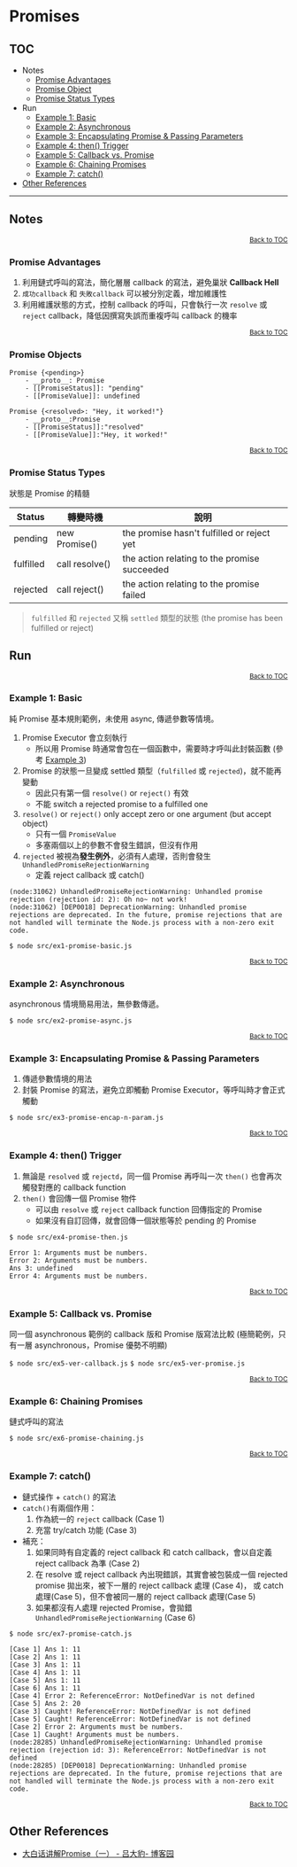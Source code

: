 # Promises

<a name="toc"></a>

## TOC
* Notes
    * [Promise Advantages](#promise-advantages)
    * [Promise Object](#promise-objects)
    * [Promise Status Types](#promise-objects)
* Run
    * [Example 1: Basic](#run-ex1)
    * [Example 2: Asynchronous](#run-ex2)
    * [Example 3: Encapsulating Promise & Passing Parameters](#run-ex3)
    * [Example 4: then() Trigger](#run-ex4)
    * [Example 5: Callback vs. Promise](#run-ex5)
    * [Example 6: Chaining Promises](#run-ex6)
    * [Example 7: catch()](#run-ex7)
* [Other References](#other-references)

---

## Notes

<div style="text-align:right; font-size: smaller;"><a href="#toc">Back to TOC</a></div>
<a name="promise-advantages"></a>

### Promise Advantages
1. 利用鏈式呼叫的寫法，簡化層層 callback 的寫法，避免巢狀 **Callback Hell**
2. `成功callback` 和 `失敗callback` 可以被分別定義，增加維護性
3. 利用維護狀態的方式，控制 callback 的呼叫，只會執行一次 `resolve` 或 `reject` callback，降低因撰寫失誤而重複呼叫 callback 的機率


<div style="text-align:right; font-size: smaller;"><a href="#toc">Back to TOC</a></div>
<a name="promise-objects"></a>

### Promise Objects
````
Promise {<pending>}
    - __proto__: Promise
    - [[PromiseStatus]]: "pending"
    - [[PromiseValue]]: undefined
````
````
Promise {<resolved>: "Hey, it worked!"}
    - __proto__:Promise
    - [[PromiseStatus]]:"resolved"
    - [[PromiseValue]]:"Hey, it worked!"
````

<div style="text-align:right; font-size: smaller;"><a href="#toc">Back to TOC</a></div>
<a name="promise-status-types"></a>

### Promise Status Types

狀態是 Promise 的精髓

| Status    | 轉變時機        | 說明 |
|-----------|----------------|-----|
| pending   | new Promise()  | the promise hasn't fulfilled or reject yet |
| fulfilled | call resolve() | the action relating to the promise succeeded |
| rejected  | call reject()  | the action relating to the promise failed |

> `fulfilled` 和 `rejected` 又稱 `settled` 類型的狀態
> (the promise has been fulfilled or reject)

## Run

<div style="text-align:right; font-size: smaller;"><a href="#toc">Back to TOC</a></div>
<a name="run-ex1"></a>

### Example 1: Basic

純 Promise 基本規則範例，未使用 async, 傳遞參數等情境。

1. Promise Executor 會立刻執行
    * 所以用 Promise 時通常會包在一個函數中，需要時才呼叫此封裝函數 (參考 [Example 3](#run-ex3))
2. Promise 的狀態一旦變成 settled 類型（`fulfilled` 或 `rejected`)，就不能再變動
    * 因此只有第一個 `resolve()` or `reject()` 有效
    * 不能 switch a rejected promise to a fulfilled one
3. `resolve()` or `reject()` only accept zero or one argument (but accept object)
    * 只有一個 `PromiseValue`
    * 多塞兩個以上的參數不會發生錯誤，但沒有作用
4. `rejected` 被視為**發生例外**，必須有人處理，否則會發生 `UnhandledPromiseRejectionWarning`
    * 定義 reject callback 或 catch()
````
(node:31062) UnhandledPromiseRejectionWarning: Unhandled promise rejection (rejection id: 2): Oh no~ not work!
(node:31062) [DEP0018] DeprecationWarning: Unhandled promise rejections are deprecated. In the future, promise rejections that are not handled will terminate the Node.js process with a non-zero exit code.
````

`$ node src/ex1-promise-basic.js`


<div style="text-align:right; font-size: smaller;"><a href="#toc">Back to TOC</a></div>
<a name="run-ex2"></a>

### Example 2: Asynchronous

asynchronous 情境簡易用法，無參數傳遞。

`$ node src/ex2-promise-async.js`


<div style="text-align:right; font-size: smaller;"><a href="#toc">Back to TOC</a></div>
<a name="run-ex3"></a>

### Example 3: Encapsulating Promise & Passing Parameters

1. 傳遞參數情境的用法
2. 封裝 Promise 的寫法，避免立即觸動 Promise Executor，等呼叫時才會正式觸動

`$ node src/ex3-promise-encap-n-param.js`


<div style="text-align:right; font-size: smaller;"><a href="#toc">Back to TOC</a></div>
<a name="run-ex4"></a>

### Example 4: then() Trigger

1. 無論是 `resolved` 或 `rejectd`，同一個 Promise 再呼叫一次 `then()` 也會再次觸發對應的 callback function
2. `then()` 會回傳一個 Promise 物件
    * 可以由 `resolve` 或 `reject` callback function 回傳指定的 Promise
    * 如果沒有自訂回傳，就會回傳一個狀態等於 pending 的 Promise

`$ node src/ex4-promise-then.js`
````
Error 1: Arguments must be numbers.
Error 2: Arguments must be numbers.
Ans 3: undefined
Error 4: Arguments must be numbers.
````


<div style="text-align:right; font-size: smaller;"><a href="#toc">Back to TOC</a></div>
<a name="run-ex5"></a>

### Example 5: Callback vs. Promise

同一個 asynchronous 範例的 callback 版和 Promise 版寫法比較
(極簡範例，只有一層 asynchronous，Promise 優勢不明顯)

`$ node src/ex5-ver-callback.js`
`$ node src/ex5-ver-promise.js`


<div style="text-align:right; font-size: smaller;"><a href="#toc">Back to TOC</a></div>
<a name="run-ex6"></a>

### Example 6: Chaining Promises

鏈式呼叫的寫法

`$ node src/ex6-promise-chaining.js`


<div style="text-align:right; font-size: smaller;"><a href="#toc">Back to TOC</a></div>
<a name="run-ex7"></a>

### Example 7: catch()

* 鏈式操作 + `catch()` 的寫法
* `catch()`有兩個作用：
    1. 作為統一的 `reject` callback (Case 1)
    2. 充當 try/catch 功能 (Case 3)
* 補充：
    1. 如果同時有自定義的 reject callback 和 catch callback，會以自定義 reject callback 為準 (Case 2)
    2. 在 resolve 或 reject callback 內出現錯誤，其實會被包裝成一個 rejected promise 拋出來，被下一層的 reject callback 處理 (Case 4)， 或 catch 處理(Case 5)，但不會被同一層的 reject callback 處理(Case 5)
    3. 如果都沒有人處理 rejected Promise，會拋錯 `UnhandledPromiseRejectionWarning` (Case 6)
    
`$ node src/ex7-promise-catch.js`
````
[Case 1] Ans 1: 11
[Case 2] Ans 1: 11
[Case 3] Ans 1: 11
[Case 4] Ans 1: 11
[Case 5] Ans 1: 11
[Case 6] Ans 1: 11
[Case 4] Error 2: ReferenceError: NotDefinedVar is not defined
[Case 5] Ans 2: 20
[Case 3] Caught! ReferenceError: NotDefinedVar is not defined
[Case 5] Caught! ReferenceError: NotDefinedVar is not defined
[Case 2] Error 2: Arguments must be numbers.
[Case 1] Caught! Arguments must be numbers.
(node:28285) UnhandledPromiseRejectionWarning: Unhandled promise rejection (rejection id: 3): ReferenceError: NotDefinedVar is not defined
(node:28285) [DEP0018] DeprecationWarning: Unhandled promise rejections are deprecated. In the future, promise rejections that are not handled will terminate the Node.js process with a non-zero exit code.
````

<div style="text-align:right; font-size: smaller;"><a href="#toc">Back to TOC</a></div>
<a name="other-references"></a>

## Other References
* [大白话讲解Promise（一） - 吕大豹- 博客园](https://www.cnblogs.com/lvdabao/p/es6-promise-1.html)
